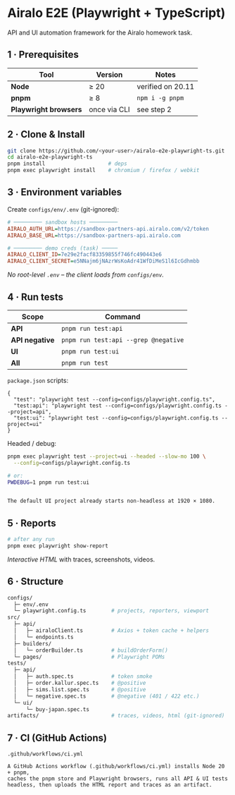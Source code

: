 # Airalo E2E (Playwright + TypeScript)

API and UI automation framework for the Airalo homework task.

## 1 · Prerequisites

| Tool | Version | Notes |
|------|---------|-------|
| **Node** | ≥ 20 | verified on 20.11 |
| **pnpm** | ≥ 8  | `npm i -g pnpm` |
| **Playwright browsers** | once via CLI | see step 2 |

## 2 · Clone & Install

```bash
git clone https://github.com/<your-user>/airalo-e2e-playwright-ts.git
cd airalo-e2e-playwright-ts
pnpm install                    # deps
pnpm exec playwright install    # chromium / firefox / webkit
```

## 3 · Environment variables

Create `configs/env/.env` (git-ignored):

```ini
# ───────── sandbox hosts ─────────
AIRALO_AUTH_URL=https://sandbox-partners-api.airalo.com/v2/token
AIRALO_BASE_URL=https://sandbox-partners-api.airalo.com

# ───────── demo creds (task) ─────
AIRALO_CLIENT_ID=7e29e2facf83359855f746fc490443e6
AIRALO_CLIENT_SECRET=e5NNajm6jNAzrWsKoAdr41WfDiMeS1l6IcGdhmbb
```

*No root-level `.env` – the client loads from `configs/env`.*

## 4 · Run tests

| Scope            | Command |
|------------------|---------|
| **API**          | `pnpm run test:api` |
| **API negative** | `pnpm run test:api --grep @negative` |
| **UI**           | `pnpm run test:ui` |
| **All**          | `pnpm run test` |

`package.json` scripts:

```jsonc
{
  "test": "playwright test --config=configs/playwright.config.ts",
  "test:api": "playwright test --config=configs/playwright.config.ts --project=api",
  "test:ui": "playwright test --config=configs/playwright.config.ts --project=ui"
}
```

Headed / debug:

```bash
pnpm exec playwright test --project=ui --headed --slow-mo 100 \
  --config=configs/playwright.config.ts

# or:
PWDEBUG=1 pnpm run test:ui


The default UI project already starts non-headless at 1920 × 1080.
```

## 5 · Reports

```bash
# after any run
pnpm exec playwright show-report
```

*Interactive HTML* with traces, screenshots, videos.

## 6 · Structure

```bash
configs/
  ├─ env/.env
  └─ playwright.config.ts        # projects, reporters, viewport
src/
  ├─ api/
  │   ├─ airaloClient.ts         # Axios + token cache + helpers
  │   └─ endpoints.ts
  ├─ builders/
  │   └─ orderBuilder.ts         # buildOrderForm()
  └─ pages/                      # Playwright POMs
tests/
  ├─ api/
  │   ├─ auth.spec.ts            # token smoke
  │   ├─ order.kallur.spec.ts    # @positive
  │   ├─ sims.list.spec.ts       # @positive
  │   └─ negative.spec.ts        # @negative (401 / 422 etc.)
  └─ ui/
      └─ buy-japan.spec.ts
artifacts/                       # traces, videos, html (git-ignored)
```

## 7 · CI (GitHub Actions)

`.github/workflows/ci.yml`

```
A GitHub Actions workflow (.github/workflows/ci.yml) installs Node 20 + pnpm,
caches the pnpm store and Playwright browsers, runs all API & UI tests
headless, then uploads the HTML report and traces as an artifact.
```

